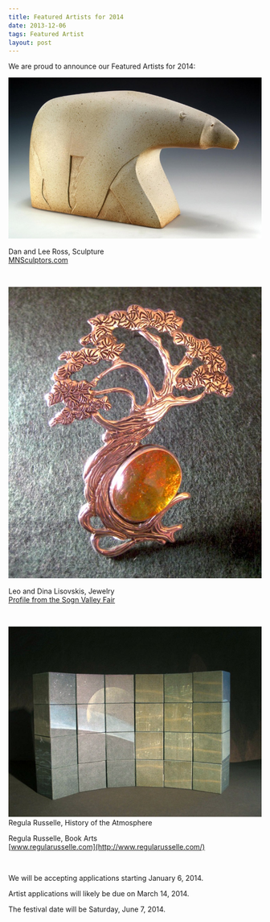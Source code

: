```yaml
---
title: Featured Artists for 2014
date: 2013-12-06
tags: Featured Artist
layout: post
---
```



We are proud to announce our Featured Artists for 2014:

![Dan Ross Sculpture](/images/2014/RossBear.jpg)

Dan and Lee Ross, Sculpture  
[MNSculptors.com](http://www.mnsculptors.com/gallery.php?memid=1230766700&p=99)

&nbsp;

![Leo and Dina Lisovskis Amber](/images/2014/Lisovskis1.jpg)

Leo and Dina Lisovskis, Jewelry  
[Profile from the Sogn Valley Fair](http://sognvalleycraftfair.blogspot.com/p/leo-and-dina-lisovskis-artists-in.html)

&nbsp;

![Regula Russelle Atmosphere](/images/2014/RusselleAtmos.jpg) 
Regula Russelle, History of the Atmosphere

Regula Russelle, Book Arts  
[www.regularusselle.com](http://www.regularusselle.com/)

&nbsp;

We will be accepting applications starting January 6, 2014. 

Artist applications will likely be due on March 14, 2014. 

The festival date will be Saturday, June 7, 2014.

